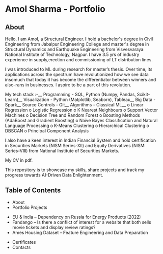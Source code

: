 # Amol Sharma - Portfolio

## About 

Hello. I am Amol, a Structural Engineer. I hold a bachelor's degree in Civil Engineering from Jabalpur Engineering College and master's degree in Structural Dynamics and Earthquake Engineering from Visvesvaraya National Institute of Technology, Nagpur. I have 3.5 yrs of industry experience in supply,erection and commissioning of LT distribution lines.

I was introduced to ML during research for master’s thesis. Over time, its applications across the spectrum have revolutionized how we see data insomuch that today it has become the differentiator between winners and also-rans in businesses. I aspire to be a part of this revolution. 

My tech stack :-__
Programming - SQL, Python (Numpy, Pandas, Scikit-Learn)__
Visualization - Python (Matplotlib, Seaborn), Tableau__
Big Data - Spark__
Source Controls - Git__
Algorithms - Classical ML__ 
             o	Linear Regression
             o	Logistic Regression
             o  K Nearest Neighbours
             o	Support Vector Machines
             o	Decision Tree and Random Forest
             o	Boosting Methods (AdaBoost and Gradient Boosting)
             o	Naïve Bayes Classification and Natural Language Processing
             o	K-Means Clustering
             o	Hierarchical Clustering
             o	DBSCAN
             o	Principal Component Analysis

I also have a keen interest in Indian Financial System and hold certification in Securities Markets (NISM Series-XII) and Equity Derivatives (NISM Series-VIII) from National Institute of Securities Markets.

My CV in pdf.

This repository is to showcase my skills, share projects and track my progress towards AI-Driven Data Enlightenment.

## Table of Contents

- About
- Portfolio Projects
 * EU & India – Dependency on Russia for Energy Products (2022)
 * Fandango – Is there a conflict of interest for a website that both sells movie tickets and display review ratings?
 * Ames Housing Dataset – Feature Engineering and Data Preparation
- Certificates
- Contacts
